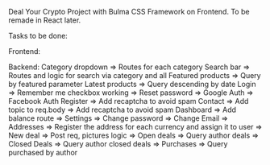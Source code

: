 Deal Your Crypto Project with Bulma CSS Framework on Frontend. To be remade in React later.

Tasks to be done:

Frontend:


Backend:
    Category dropdown => Routes for each category
    Search bar => Routes and logic for search via category and all
    Featured products => Query by featured parameter
    Latest products => Query descending by date
    Login => Remember me checkbox working
          => Reset password
          => Google Auth
          => Facebook Auth
    Register => Add recaptcha to avoid spam
    Contact => Add topic to req.body
            => Add recaptcha to avoid spam
    Dashboard => Add balance route
              => Settings
                 => Change password
                 => Change Email
              => Addresses
                 => Register the address for each currency and assign it to user
              => New deal
                 => Post req, pictures logic
              => Open deals
                 => Query author deals
              => Closed Deals
                 => Query author closed deals
              => Purchases
                 => Query purchased by author
